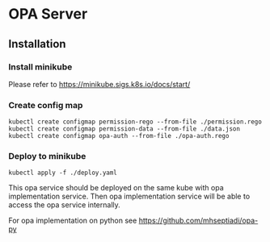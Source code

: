 # OPA Server

## Installation

### Install minikube

Please refer to https://minikube.sigs.k8s.io/docs/start/


### Create config map 
```angular2html
kubectl create configmap permission-rego --from-file ./permission.rego
kubectl create configmap permission-data --from-file ./data.json
kubectl create configmap opa-auth --from-file ./opa-auth.rego
```


### Deploy to minikube
```angular2html
kubectl apply -f ./deploy.yaml
```

This opa service should be deployed on the same kube with opa implementation service. Then opa implementation service will be able to access the opa service internally. 

For opa implementation on python see https://github.com/mhseptiadi/opa-py
